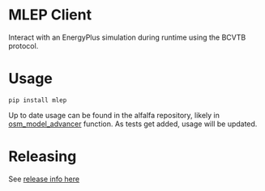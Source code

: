 # MLEP Client
Interact with an EnergyPlus simulation during runtime using the BCVTB protocol.

# Usage
`pip install mlep`

Up to date usage can be found in the alfalfa repository, likely in [osm_model_advancer](https://github.com/NREL/alfalfa/blob/develop/alfalfa_worker/step_sim/osm_model_advancer.py) function.  As tests get added, usage will be updated.

# Releasing
See [release info here](https://gist.github.com/corymosiman12/26fb682df2d36b5c9155f344eccbe404#releasing)

